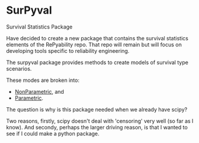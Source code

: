 # SurPyval
Survival Statistics Package

Have decided to create a new package that contains the survival statistics elements of the RePyability repo. That repo will remain but will focus on developing tools specific to reliability engineering.

The surpyval package provides methods to create models of survival type scenarios.

These modes are broken into:
- [NonParametric](guides/NonParametric.ipynb), and
- [Parametric](guides/Parametric.ipynb).

The question is why is this package needed when we already have scipy?

Two reasons, firstly, scipy doesn't deal with 'censoring' very well (so far as I know). And secondy, perhaps the larger driving reason, is that I wanted to see if I could make a python package.

